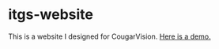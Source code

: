 # itgs-website
This is a website I designed for CougarVision. 
[Here is a demo.](https://georgehtliu.github.io/itgs-website/)
